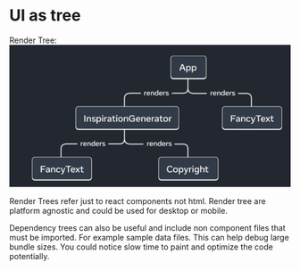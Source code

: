 # UI as tree

Render Tree:
![img.png](img.png)

Render Trees refer just to react components not html.
Render tree are platform agnostic and could be used for desktop or mobile.

Dependency trees can also be useful and include non component files that must
be imported. For example sample data files. This can help debug large bundle sizes.
You could notice slow time to paint and optimize the code potentially.

